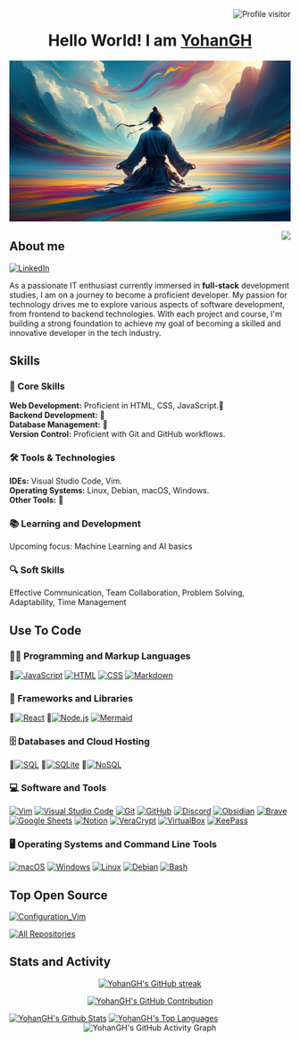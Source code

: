 <!-- Visotor -->
<a href="https://komarev.com/ghpvc/?username=YohanGH">
  <img align="right" src="https://komarev.com/ghpvc/?username=YohanGH&label=Visitors&color=0e75b6&style=flat" alt="Profile visitor" />
</a>

<!-- Title -->
<div>
  <h1 align="center">
    <strong>Hello World! I am <a href="https://github.com/YohanGH">YohanGH</a></strong>
  </h1>
</div>

<!-- Banner -->
<div align="center">
  <img src="/img/Zen2_By_YohanGH.png" title="banner" height="auto" width="2000" alt="Banner">
</div>

<a href="https://www.buymeacoffee.com/yohanGH"><img align="right" src="https://img.buymeacoffee.com/button-api/?text=Buy me a coffee&emoji=&slug=yohanGH&button_colour=FFDD00&font_colour=000000&font_family=Cookie&outline_colour=000000&coffee_colour=ffffff" /></a>

## About me
<div align="left">
  <!-- My Contact -->
  <a href="https://www.linkedin.com/in/yohan-regnier-5a2505254" target="_blank"><img alt="LinkedIn" src="https://img.shields.io/badge/LinkedIn-0077B5?logo=linkedin&logoColor=white" height="60" width="100"></a>
  <!-- Your About Me Section -->
  <p>As a passionate IT enthusiast currently immersed in <strong>full-stack</strong> development studies, I am on a journey to become a proficient developer. My passion for technology drives me to explore various aspects of software development, from frontend to backend technologies. With each project and course, I'm building a strong foundation to achieve my goal of becoming a skilled and innovative developer in the tech industry.</p>
</div>

## Skills
<div align="left">
  <h3>🌟 Core Skills</h3>
  <p>
    <!-- Replace these with your core skills -->
    <b>Web Development:</b> Proficient in HTML, CSS, JavaScript.🚧<br>
    <b>Backend Development:</b> 🚧<br>
    <b>Database Management:</b> 🚧<br>
    <b>Version Control:</b> Proficient with Git and GitHub workflows.<br>
  </p>

  <h3>🛠️ Tools & Technologies</h3>
  <p>
    <!-- List tools and technologies you are familiar with -->
    <b>IDEs:</b> Visual Studio Code, Vim.<br>
    <b>Operating Systems:</b> Linux, Debian, macOS, Windows.<br>
    <b>Other Tools:</b> 🚧<br>
  </p>

  <h3>📚 Learning and Development</h3>
  <p>
    <!-- Mention any areas you are currently learning or wish to develop further -->
    Upcoming focus: Machine Learning and AI basics<br>
  </p>
  
  <h3>🔍 Soft Skills</h3>
  <p>
    <!-- List your soft skills -->
    Effective Communication, Team Collaboration, Problem Solving, Adaptability, Time Management<br>
  </p>
</div>


## Use To Code
<div align="left">
  
  <h3>👨‍💻 Programming and Markup Languages</h3>
  <p>
      <!-- Programming and Markup Languages -->
      🚧<a href="#"><img alt="JavaScript" src="https://img.shields.io/badge/JavaScript-F7DF1E.svg?logo=javascript&logoColor=black"></a>
      <a href="#"><img alt="HTML" src="https://img.shields.io/badge/HTML-E34F26.svg?logo=html5&logoColor=white"></a>
      <a href="#"><img alt="CSS" src="https://img.shields.io/badge/CSS-1572B6.svg?logo=css3&logoColor=white"></a>
      <a href="#"><img alt="Markdown" src="https://img.shields.io/badge/Markdown-000000.svg?logo=markdown&logoColor=white"></a>
      <!-- Add more programming languages as needed -->
  </p>

  <h3>🧰 Frameworks and Libraries</h3>
  <p>
      <!-- Frameworks and Libraries -->
      🚧<a href="#"><img alt="React" src="https://img.shields.io/badge/React-20232a.svg?logo=react&logoColor=%2361DAFB"></a>
      🚧<a href="#"><img alt="Node.js" src="https://img.shields.io/badge/Node.js-43853D.svg?logo=node.js&logoColor=white"></a>
      <a href="#"><img alt="Mermaid" src="https://img.shields.io/badge/Mermaid-1F4E5F?logo=mermaid&logoColor=white"></a>
      <!-- Add more frameworks and libraries as needed -->
  </p>

  <h3>🗄️ Databases and Cloud Hosting</h3>
  <p>
      <!-- Databases and Cloud Hosting -->
      🚧<a href="#"><img alt="SQL" src="https://img.shields.io/badge/SQL-4479A1.svg?logo=sql&logoColor=white"></a>
      🚧<a href="#"><img alt="SQLite" src="https://img.shields.io/badge/SQLite-07405e.svg?logo=sqlite&logoColor=white"></a>
      🚧<a href="#"><img alt="NoSQL" src="https://img.shields.io/badge/NoSQL-000000.svg?logo=nosql&logoColor=white"></a>
      <!-- Add more databases and cloud hosting platforms as needed -->
  </p>

  <h3>💻 Software and Tools</h3>
  <p>
      <!-- Software and Tools -->
      <a href="#"><img alt="Vim" src="https://img.shields.io/badge/Vim-019733?logo=vim&logoColor=white"></a>
      <a href="#"><img alt="Visual Studio Code" src="https://img.shields.io/badge/Visual%20Studio%20Code-0078d7.svg?logo=visual-studio-code&logoColor=white"></a>
      <a href="#"><img alt="Git" src="https://img.shields.io/badge/Git-F05033.svg?logo=git&logoColor=white"></a>
      <a href="#"><img alt="GitHub" src="https://img.shields.io/badge/GitHub-181717?logo=github&logoColor=white"></a>
      <a href="#"><img alt="Discord" src="https://img.shields.io/badge/Discord-5865F2.svg?logo=discord&logoColor=white"></a>
      <a href="#"><img alt="Obsidian" src="https://img.shields.io/badge/Obsidian-483699?logo=obsidian&logoColor=white"></a>
      <a href="#"><img alt="Brave" src="https://img.shields.io/badge/Brave-FB542B?logo=brave&logoColor=white"></a>
      <a href="#"><img alt="Google Sheets" src="https://img.shields.io/badge/Google%20Sheets-34A853?logo=google-sheets&logoColor=white"></a>
      <a href="#"><img alt="Notion" src="https://img.shields.io/badge/Notion-000000?logo=notion&logoColor=white"></a>
      <a href="#"><img alt="VeraCrypt" src="https://img.shields.io/badge/VeraCrypt-ED1C24?logo=veracrypt&logoColor=white"></a>
      <a href="#"><img alt="VirtualBox" src="https://img.shields.io/badge/VirtualBox-183A61?logo=virtualbox&logoColor=white"></a>
      <a href="#"><img alt="KeePass" src="https://img.shields.io/badge/KeePass-3CDDFF?logo=keepass&logoColor=white"></a>
      <!-- Add more software and tools as needed -->
  </p>

  <h3>🖥️ Operating Systems and Command Line Tools</h3>
  <p>
      <!-- Operating Systems and Command Line Tools -->
      <a href="#"><img alt="macOS" src="https://img.shields.io/badge/macOS-000000.svg?logo=apple&logoColor=white"></a>
      <a href="#"><img alt="Windows" src="https://img.shields.io/badge/Windows-0078D6.svg?logo=windows&logoColor=white"></a>
      <a href="#"><img alt="Linux" src="https://img.shields.io/badge/Linux-FCC624.svg?logo=linux&logoColor=black"></a>
      <a href="#"><img alt="Debian" src="https://img.shields.io/badge/Debian-A81D33.svg?logo=debian&logoColor=white"></a>
      <a href="#"><img alt="Bash" src="https://img.shields.io/badge/Bash-4EAA25.svg?logo=gnu-bash&logoColor=white"></a>
      <!-- Add more operating systems and command line tools as needed -->
  </p>
</div>


## Top Open Source
<!-- Your Top Repositories -->
[![Configuration_Vim](https://github-readme-stats.vercel.app/api/pin/?username=YohanGH&repo=configuration_vim&border_color=7F3FBF&bg_color=0D1117&title_color=C9D1D9&text_color=8B949E&icon_color=7F3FBF)](https://github.com/YohanGH/Configuration_Vim)

<p align="left">
  <a href="https://github.com/yohangh?tab=repositories" target="_blank"><img alt="All Repositories" title="All Repositories" src="https://img.shields.io/badge/-All%20Repos-2962FF?style=for-the-badge&logo=koding&logoColor=white"/></a>
</p>

## Stats and Activity

<p align="center">
  <a href="https://github.com/YohanGH">
    <img src="https://github-readme-streak-stats.herokuapp.com/?user=YohanGH&theme=radical&border=7F3FBF&background=0D1117" alt="YohanGH's GitHub streak"/>
  </a>
</p>

<p align="center">
  <a href="https://github.com/YohanGH">
    <img src="https://github-profile-summary-cards.vercel.app/api/cards/profile-details?username=YohanGH&theme=radical" alt="YohanGH's GitHub Contribution"/>
  </a>
</p>

<div> 
  <a href="https://github.com/YohanGH"><img alt="YohanGH's Github Stats" src="https://denvercoder1-github-readme-stats.vercel.app/api?username=YohanGH&show_icons=true&count_private=true&theme=react&border_color=7F3FBF&bg_color=0D1117&title_color=F85D7F&icon_color=F8D866" height="192px" width="49.5%"/></a>
  <a href="https://github.com/YohanGH"><img alt="YohanGH's Top Languages" src="https://denvercoder1-github-readme-stats.vercel.app/api/top-langs/?username=YohanGH&langs_count=8&layout=compact&theme=react&border_color=7F3FBF&bg_color=0D1117&title_color=F85D7F&icon_color=F8D866" height="192px" width="49.5%"/></a>
</div>

<div align="center">
  <img src="https://github-readme-activity-graph.vercel.app/graph?username=YohanGH&custom_title=YohanGH's%20GitHub%20Activity%20Graph&bg_color=0D1117&color=7F3FBF&line=7F3FBF&point=7F3FBF&area_color=FFFFFF&title_color=FFFFFF&area=true" alt="YohanGH's GitHub Activity Graph">
</div>
